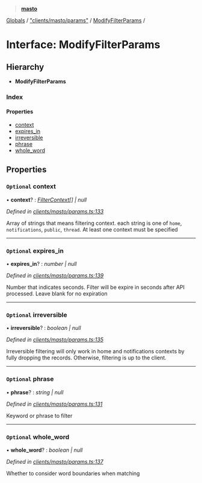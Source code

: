 > **[masto](../README.md)**

[Globals](../globals.md) / ["clients/masto/params"](../modules/_clients_masto_params_.md) / [ModifyFilterParams](_clients_masto_params_.modifyfilterparams.md) /

# Interface: ModifyFilterParams

## Hierarchy

* **ModifyFilterParams**

### Index

#### Properties

* [context](_clients_masto_params_.modifyfilterparams.md#optional-context)
* [expires_in](_clients_masto_params_.modifyfilterparams.md#optional-expires_in)
* [irreversible](_clients_masto_params_.modifyfilterparams.md#optional-irreversible)
* [phrase](_clients_masto_params_.modifyfilterparams.md#optional-phrase)
* [whole_word](_clients_masto_params_.modifyfilterparams.md#optional-whole_word)

## Properties

### `Optional` context

• **context**? : *[FilterContext](../modules/_entities_filter_.md#filtercontext)[] | null*

*Defined in [clients/masto/params.ts:133](https://github.com/neet/masto.js/blob/aaa534e/src/clients/masto/params.ts#L133)*

Array of strings that means filtering context. each string is one of `home`, `notifications`, `public`, `thread`. At least one context must be specified

___

### `Optional` expires_in

• **expires_in**? : *number | null*

*Defined in [clients/masto/params.ts:139](https://github.com/neet/masto.js/blob/aaa534e/src/clients/masto/params.ts#L139)*

Number that indicates seconds. Filter will be expire in seconds after API processed. Leave blank for no expiration

___

### `Optional` irreversible

• **irreversible**? : *boolean | null*

*Defined in [clients/masto/params.ts:135](https://github.com/neet/masto.js/blob/aaa534e/src/clients/masto/params.ts#L135)*

Irreversible filtering will only work in home and notifications contexts by fully dropping the records. Otherwise, filtering is up to the client.

___

### `Optional` phrase

• **phrase**? : *string | null*

*Defined in [clients/masto/params.ts:131](https://github.com/neet/masto.js/blob/aaa534e/src/clients/masto/params.ts#L131)*

Keyword or phrase to filter

___

### `Optional` whole_word

• **whole_word**? : *boolean | null*

*Defined in [clients/masto/params.ts:137](https://github.com/neet/masto.js/blob/aaa534e/src/clients/masto/params.ts#L137)*

Whether to consider word boundaries when matching